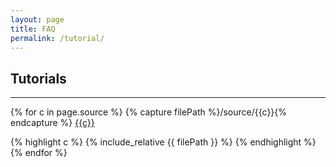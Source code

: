 ```yaml
---
layout: page
title: FAQ
permalink: /tutorial/
---
```


## Tutorials

<hr></hr>

{% for c in page.source %}
  {% capture filePath %}/source/{{c}}{% endcapture %}
  <a href="{{filePath}}">{{c}}</a>

  {% highlight c %}
  {% include_relative {{ filePath }} %}
  {% endhighlight %}
{% endfor %}




